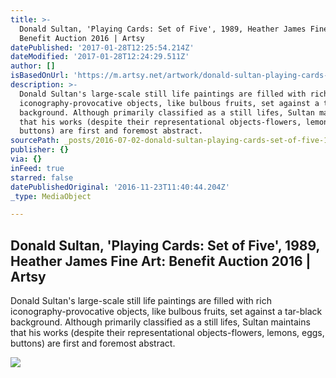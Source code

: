 ```yaml
---
title: >-
  Donald Sultan, 'Playing Cards: Set of Five', 1989, Heather James Fine Art:
  Benefit Auction 2016 | Artsy
datePublished: '2017-01-28T12:25:54.214Z'
dateModified: '2017-01-28T12:24:29.511Z'
author: []
isBasedOnUrl: 'https://m.artsy.net/artwork/donald-sultan-playing-cards-set-of-five'
description: >-
  Donald Sultan's large-scale still life paintings are filled with rich
  iconography-provocative objects, like bulbous fruits, set against a tar-black
  background. Although primarily classified as a still lifes, Sultan maintains
  that his works (despite their representational objects-flowers, lemons, eggs,
  buttons) are first and foremost abstract.
sourcePath: _posts/2016-07-02-donald-sultan-playing-cards-set-of-five-1989-heather-j.md
publisher: {}
via: {}
inFeed: true
starred: false
datePublishedOriginal: '2016-11-23T11:40:44.204Z'
_type: MediaObject

---
```

<article style=""><h1>Donald Sultan, 'Playing Cards: Set of Five', 1989, Heather James Fine Art: Benefit Auction 2016 | Artsy</h1><p>Donald Sultan's large-scale still life paintings are filled with rich iconography-provocative objects, like bulbous fruits, set against a tar-black background. Although primarily classified as a still lifes, Sultan maintains that his works (despite their representational objects-flowers, lemons, eggs, buttons) are first and foremost abstract.</p><img src="https://d32dm0rphc51dk.cloudfront.net/ow5pbB3XhY7x_eeyep1Z9A/normalized.jpg" /></article>